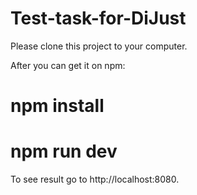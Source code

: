 # Test-task-for-DiJust

Please clone this project to your computer. 

After you can get it on npm:
# npm install
# npm run dev 

To see result go to http://localhost:8080.

